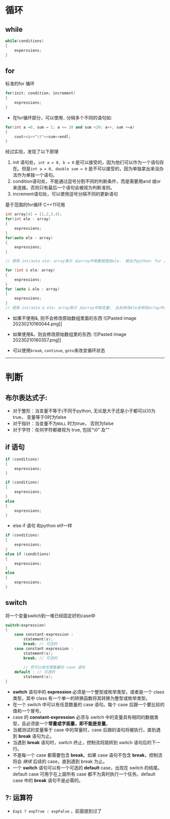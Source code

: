 
# 循环

## while
```cpp
while(conditions)
{
	experssions;
}
```
 
## for
标准的for 循环
```cpp
for(init; condition; increment)
{
	expressions;
}
```
- 在for循环部分，可以使用`,` 分隔多个不同的语句如:
```cpp
for(int a =0, sum = 1; a <= 10 and sum <20; a++, sum +=a)
{
	cout<<i<<"\t"<<sum<<endl;
}
```
经过实验，发现了以下原理
1. init 语句处，`int a = 0, b = 0` 是可以接受的，因为他们可以作为一个语句存在。但是`int a = 0, double sum = 0`  是不可以接受的，因为单独拿出来没办法作为单独一个语句。
2. condition语句处，不能通过逗号分割不同的判断条件，而是需要用and 或or来连接。否则只有最后一个语句会被视为判断准则。
3. increment语句处，可以使用逗号分隔不同的更新语句


基于范围的for循环 C++11可用
```cpp
int array[4] = {1,2,3,4}; 
for(int ele : array)
{
	expressions;
}
for(auto ele : array)
{
	expressions;
}

// 使用 int/auto ele: array表示 从array中取数赋值给ele， 相当于python: for i in array:. 此处修改ele不会修改array中的数

for (int & ele: array)
{
	expressions;
}
for (auto & ele : array)
{
	expressions;
}
// 使用 int/auto & ele: array表示 从array中取变量， 此处修改ele会修改array中的数
```

- 如果不使用&, 则不会修改原始数组里面的东西
![[Pasted image 20230210160044.png]]
- 如果使用&，则会修改原始数组里的东西:
![[Pasted image 20230210160357.png]]

- 可以使用`break`, `continue`, `goto`来改变循环状态

---
# 判断

## 布尔表达式子:

  - 对于整形：当变量不等于(不同于python, 无论是大于还是小于都可以)0为true， 变量等于0时为false
  - 对于指针：当变量不为`NULL` 时为true， 否则为false
  - 对于字符：任何字符都被视为 true, 包括"\0" 及""

## if 语句
```cpp
if (conditions)
{
	expressions;
}

if (conditions)
{
	expressions;
}
else
{
	expressions;
}
```

- else if 语句 和python elif一样
```cpp
if (conditions)
{
	expressions;
}
else if (conditions)
{
	expressions;
}
else
{
	expressions;
}

```

## switch
将一个变量switch到一堆已经固定好的case中
```cpp
switch(expression)
{ 
	case constant-expression : 
		statement(s); 
		break; // 可选的 
	case constant-expression : 
		statement(s); 
		break; // 可选的 
		
		// 您可以有任意数量的 case 语句 
	default : // 可选的 
		statement(s); 
}

```
- **switch** 语句中的 **expression** 必须是一个整型或枚举类型，或者是一个 class 类型，其中 class 有一个单一的转换函数将其转换为整型或枚举类型。
-   在一个 switch 中可以有任意数量的 case 语句。每个 case 后跟一个要比较的值和一个冒号。
-   case 的 **constant-expression** 必须与 switch 中的变量具有相同的数据类型，且必须是一个**常量或字面量，即不能是变量**。
-   当被测试的变量等于 case 中的常量时，case 后跟的语句将被执行，直到遇到 **break** 语句为止。
-   当遇到 **break** 语句时，switch 终止，控制流将跳转到 switch 语句后的下一行。
-   不是每一个 case 都需要包含 **break**。如果 case 语句不包含 **break**，控制流将会 _继续_ 后续的 case，直到遇到 break 为止。
-   一个 **switch** 语句可以有一个可选的 **default** case，出现在 switch 的结尾。default case 可用于在上面所有 case 都不为真时执行一个任务。default case 中的 **break** 语句不是必需的。

## ?: 运算符

- `Exp1 ? expTrue : expFalse` ，前面提到过了